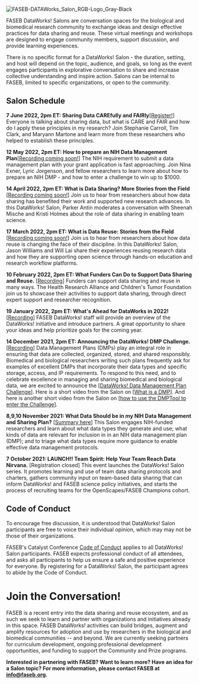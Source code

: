 ![FASEB-DATAWorks_Salon_RGB-Logo_Gray-Black](https://user-images.githubusercontent.com/90872869/157095967-7820379c-7be4-4bc2-8969-85790376aa28.png "DataWorks! Salon Icon")


FASEB DataWorks! Salons are conversation spaces for the biological and biomedical research community to exchange ideas and design effective practices for data sharing and reuse.  These virtual meetings and workshops are designed to engage community members, support discussion, and provide learning experiences.  

There is no specific format for a DataWorks! Salon - the duration, setting, and host will depend on the topic, audience, and goals, so long as the event engages participants in explorative conversation to share and increase collective understanding and inspire action.  Salons can be internal to FASEB, limited to specific organizations, or open to the community.

## Salon Schedule

**7 June 2022, 2pm ET: Sharing Data CAREfully and FAIRly**[[Register!](https://us06web.zoom.us/meeting/register/tZUvdeCuqzwqHNT-D9U3XiEgfLkpoVz42XMg)]
Everyone is talking about sharing data, but what is CARE and FAIR and how do I apply these principles in my research?  Join Stephanie Carroll, Tim Clark, and Maryann Martone and learn more from these researchers who helped to establish these principles.  

**12 May 2022, 2pm ET: How to prepare an NIH Data Management Plan**[[Recording coming soon!](https://zoom.us/meeting/register/tJwqc-6pqDwjGNWpy2XQZxbGn45_G5t5SwBt)]
The NIH requirement to submit a data management plan with your grant application is fast approaching.  Join Nina Exner, Lyric Jorgenson, and fellow researchers to learn more about how to prepare an NIH DMP - and how to enter a challenge to win up to $1000.

**14 April 2022, 2pm ET: What is Data Sharing? More Stories from the Field** [[Recording coming soon!](https://zoom.us/meeting/register/tJEsceyuqj8oGdNt3CeEWYmZhnz25CO-iMWg)]
Join us to hear from researchers about how data sharing has benefited their work and supported new research advances. In this DataWorks! Salon, Parker Antin moderates a conversation with Sheenah Mische and Kristi Holmes about the role of data sharing in enabling team science.

**17 March 2022, 2pm ET: What is Data Reuse: Stories from the Field** [[Recording coming soon!](https://zoom.us/meeting/register/tJ0qdOGgpjsoGtP3DL_vVyWGwBm9pbktQy-p)]
Join us to hear from researchers about how data reuse is changing the face of their discipline. In this DataWorks! Salon, Jason Williams and Will Lai share their experiences reusing research data and how they are supporting open science through hands-on education and research workflow platforms. 

**10 February 2022, 2pm ET: What Funders Can Do to Support Data Sharing and Reuse.** [[Recording](https://zoom.us/rec/play/lmkB46Raj1IQ3jLfo3NBPfQ_GgNPQWDh8p-5zQKj_OIR4LcpPxcRAdvycfhxEhXqn15-RAEXBd3UDXhe.3jqO8ZPK7WiXdyBO)] 
Funders can support data sharing and reuse in many ways.  The Health Research Alliance and Children's Tumor Foundation join us to showcase their activities to support data sharing, through direct expert support and researcher recognition. 

**19 January 2022, 2pm ET: What's Ahead for DataWorks in 2022!** [[Recording](https://youtu.be/H4GcWXn9I_s)] 
FASEB DataWorks! staff will provide an overview of the DataWorks! initiative and introduce partners.  A great opportunity to share your ideas and help prioritize goals for the coming year. 

**14 December 2021, 2pm ET:  Announcing the DataWorks! DMP Challenge.** [[Recording](https://www.youtube.com/watch?v=GAm84x583Es)]
Data Management Plans (DMPs) play an integral role in ensuring that data are collected, organized, stored, and shared responsibly. Biomedical and biological researchers writing such plans frequently ask for examples of excellent DMPs that incorporate their data types and specific storage, access, and IP requirements. To respond to this need, and to celebrate excellence in managing and sharing biomedical and biological data, we are excited to announce the [[DataWorks! Data Management Plan Challenge](https://www.faseb.org/resources/data-science-and-informatics/dataworks-dmp-challenge)].  Here is a short video from the Salon on [[What is a DMP](https://www.youtube.com/watch?v=n9FKxVo10sg)]. And here is another short video from the Salon on [[how to use the DMPTool to enter the Challenge](https://www.youtube.com/watch?v=BZn09YUSf4w)]. 

**8,9,10 November 2021:  What Data Should be in my NIH Data Management and Sharing Plan?**  [[Summary here](https://github.com/FASEB-DataWorks/Salon/files/7706321/What.data.go.into.my.DMP.pdf)]
This Salon engages NIH-funded researchers and learn about what data types they generate and use; what kinds of data are relevant for inclusion in in an NIH data management plan (DMP); and to triage what data types require more guidance to enable effective data management protocols.  

**7 October 2021:  LAUNCH!! Team Spirit: Help Your Team Reach Data Nirvana.**  [Registration closed]
This event launches the DataWorks! Salon series.  It promotes learning and use of team data sharing protocols and charters, gathers community input on team-based data sharing that can inform DataWorks! and FASEB science policy initiatives, and starts the process of recruiting teams for the OpenScapes/FASEB Champions cohort.


## Code of Conduct

To encourage free discussion, it is understood that DataWorks! Salon participants are free to voice their individual opinion, which may may not be those of their organizations. 

FASEB's Catalyst Conference [Code of Conduct](faseb.org/Portals/2/PDFs/SRCs/SRC%20Code%20of%20Conduct.pdf) applies to all DataWorks! Salon participants. FASEB expects professional conduct of all attendees, and asks all participants to help us ensure a safe and positive experience for everyone. By registering for a DataWorks! Salon, the participant agrees to abide by the Code of Conduct.

# Join the Conversation!

FASEB is a recent entry into the data sharing and reuse ecosystem, and as such we seek to learn and partner with organizations and initiatives already in this space.  FASEB DataWorks! activities can build bridges, augment and amplify resources for adoption and use by researchers in the biological and biomedical communities -- and beyond.  We are currently seeking partners for curriculum development, ongoing professional development opportunities, and funding to support the Community and Prize programs. 

**Interested in partnering with FASEB? Want to learn more? Have an idea for a Salon topic? For more information, please contact FASEB at info@faseb.org.**

